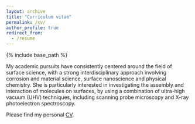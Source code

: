 ```yaml
---
layout: archive
title: "Curriculum vitae"
permalink: /cv/
author_profile: true
redirect_from:
  - /resume
---
```


{% include base_path %}

My academic pursuits have consistently centered around the field of surface science, with a strong interdisciplinary approach involving corrosion and material science, surface nanoscience and physical chemistry. She is particularly interested in investigating the assembly and interaction of molecules on surfaces, by using a combination of ultra-high vacuum (UHV) techniques, including scanning probe microscopy and X-ray photoelectron spectroscopy.
<br>

<body>
  <p>Please find my personal <a href="/files/CV_english_Xiaocui_Wu.pdf">CV</a>.</p>
</body>

<!--
Work experience
======
* Summer 2015: Research Assistant
  * Github University
  * Duties included: Tagging issues
  * Supervisor: Professor Git

* Fall 2015: Research Assistant
  * Github University
  * Duties included: Merging pull requests
  * Supervisor: Professor Hub


Skills
======
* Skill 1
* Skill 2
  * Sub-skill 2.1
  * Sub-skill 2.2
  * Sub-skill 2.3
* Skill 3

Publications
======
  <ul>{% for post in site.publications %}
    {% include archive-single-cv.html %}
  {% endfor %}</ul>

Talks
======
  <ul>{% for post in site.talks %}
    {% include archive-single-talk-cv.html %}
  {% endfor %}</ul>

Teaching
======
  <ul>{% for post in site.teaching %}
    {% include archive-single-cv.html %}
  {% endfor %}</ul>

Service and leadership
======
* Currently signed in to 43 different slack teams -->
